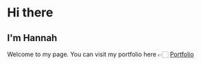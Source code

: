 <h1> Hi there </h1>

<h2> I'm Hannah </h2>
<p> Welcome to my page. You can visit my portfolio here 👉🏻 <a href="https://hdover12.github.io/Portfolio/" target="_blank">Portfolio</a>
